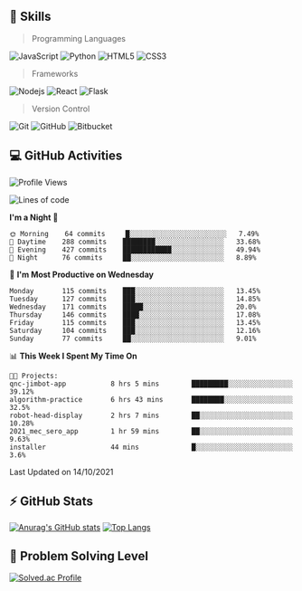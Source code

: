 ## :rocket: Skills<br/>

> Programming Languages

![JavaScript](https://img.shields.io/badge/-JavaScript-%23F7DF1C?style=for-the-badge&logo=javascript&logoColor=white)
![Python](https://img.shields.io/badge/python%20-%2314354C.svg?&style=for-the-badge&logo=python&logoColor=white)
![HTML5](https://img.shields.io/badge/html5%20-%23E34F26.svg?&style=for-the-badge&logo=html5&logoColor=white)
![CSS3](https://img.shields.io/badge/css3%20-%231572B6.svg?&style=for-the-badge&logo=css3&logoColor=white)

> Frameworks

![Nodejs](https://img.shields.io/badge/node.js%20-%2343853D.svg?&style=for-the-badge&logo=node.js&logoColor=white)
![React](https://img.shields.io/badge/React-20232A?style=for-the-badge&logo=react&logoColor=61DAFB)
![Flask](https://img.shields.io/badge/flask%20-%23000.svg?&style=for-the-badge&logo=flask&logoColor=white)

> Version Control

![Git](https://img.shields.io/badge/git%20-%23F05033.svg?&style=for-the-badge&logo=git&logoColor=white)
![GitHub](https://img.shields.io/badge/github%20-%23121011.svg?&style=for-the-badge&logo=github&logoColor=white)
![Bitbucket](https://img.shields.io/badge/bitbucket%20-%230047B3.svg?&style=for-the-badge&logo=bitbucket&logoColor=white)

## :computer: GitHub Activities<br/>

<!--START_SECTION:waka-->
![Profile Views](http://img.shields.io/badge/Profile%20Views-2-blue)

![Lines of code](https://img.shields.io/badge/From%20Hello%20World%20I%27ve%20Written-954251%20lines%20of%20code-blue)

**I'm a Night 🦉** 

```text
🌞 Morning    64 commits     █░░░░░░░░░░░░░░░░░░░░░░░░   7.49% 
🌆 Daytime    288 commits    ████████░░░░░░░░░░░░░░░░░   33.68% 
🌃 Evening    427 commits    ████████████░░░░░░░░░░░░░   49.94% 
🌙 Night      76 commits     ██░░░░░░░░░░░░░░░░░░░░░░░   8.89%

```
📅 **I'm Most Productive on Wednesday** 

```text
Monday       115 commits    ███░░░░░░░░░░░░░░░░░░░░░░   13.45% 
Tuesday      127 commits    ███░░░░░░░░░░░░░░░░░░░░░░   14.85% 
Wednesday    171 commits    █████░░░░░░░░░░░░░░░░░░░░   20.0% 
Thursday     146 commits    ████░░░░░░░░░░░░░░░░░░░░░   17.08% 
Friday       115 commits    ███░░░░░░░░░░░░░░░░░░░░░░   13.45% 
Saturday     104 commits    ███░░░░░░░░░░░░░░░░░░░░░░   12.16% 
Sunday       77 commits     ██░░░░░░░░░░░░░░░░░░░░░░░   9.01%

```


📊 **This Week I Spent My Time On** 

```text
🐱‍💻 Projects: 
qnc-jimbot-app           8 hrs 5 mins        █████████░░░░░░░░░░░░░░░░   39.12% 
algorithm-practice       6 hrs 43 mins       ████████░░░░░░░░░░░░░░░░░   32.5% 
robot-head-display       2 hrs 7 mins        ██░░░░░░░░░░░░░░░░░░░░░░░   10.28% 
2021_mec_sero_app        1 hr 59 mins        ██░░░░░░░░░░░░░░░░░░░░░░░   9.63% 
installer                44 mins             █░░░░░░░░░░░░░░░░░░░░░░░░   3.6%

```


 Last Updated on 14/10/2021
<!--END_SECTION:waka-->


## :zap: GitHub Stats<br/>
    
[![Anurag's GitHub stats](https://github-readme-stats.vercel.app/api?username=star6973&show_icons=true&theme=prussian)](https://github.com/star6973/github-readme-stats)
[![Top Langs](https://github-readme-stats.vercel.app/api/top-langs/?username=star6973&layout=compact&hide=jupyter%20notebook,html,css,scss&langs_count=4&theme=prussian)](https://github.com/star6973/github-readme-stats)

## :trident: Problem Solving Level<br/>

[![Solved.ac Profile](http://mazassumnida.wtf/api/v2/generate_badge?boj=whanny)](https://solved.ac/whanny/)
